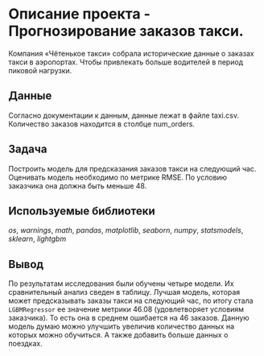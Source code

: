# Oписание проекта - Прогнозирование заказов такси.

Компания «Чётенькое такси» собрала исторические данные о заказах такси в аэропортах. Чтобы привлекать больше водителей в период пиковой нагрузки.

## Данные

Согласно документации к данным, данные лежат в файле taxi.csv. Количество заказов находится в столбце num_orders.

## Задача

Построить модель для предсказания заказов такси на следующий час. Оценивать модель необходимо по метрике RMSE. По условию заказчика она должна быть меньше 48.

## Используемые библиотеки
*os*, *warnings*, *math*, *pandas*, *matplotlib*, *seaborn*, *numpy*, *statsmodels*, *sklearn*, *lightgbm*

## Вывод

По результатам исследования были обучены четыре модели. Их сравнительный анализ сведен в таблицу. Лучшая модель, которая может предсказывать заказы такси на следующий час, по итогу стала `LGBMRegressor` ее значение метрики 46.08 (удовлетворяет условиям заказчика). То есть она в среднем ошибается на 46 заказов. Данную модель думаю можно улучшить увеличив количество данных на которых можно обучиться. А также добавить больше данных о поездках.